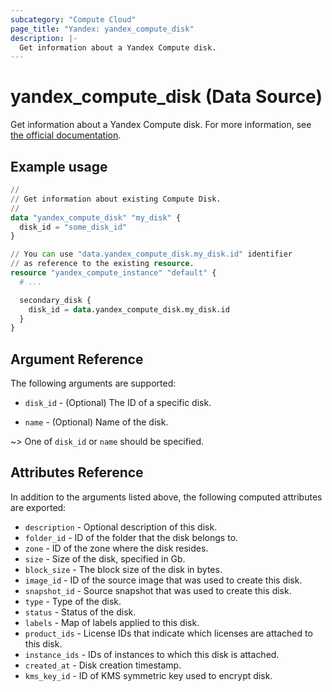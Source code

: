 ```yaml
---
subcategory: "Compute Cloud"
page_title: "Yandex: yandex_compute_disk"
description: |-
  Get information about a Yandex Compute disk.
---
```


# yandex_compute_disk (Data Source)

Get information about a Yandex Compute disk. For more information, see [the official documentation](https://yandex.cloud/docs/compute/concepts/disk).

## Example usage

```terraform
//
// Get information about existing Compute Disk.
//
data "yandex_compute_disk" "my_disk" {
  disk_id = "some_disk_id"
}

// You can use "data.yandex_compute_disk.my_disk.id" identifier 
// as reference to the existing resource.
resource "yandex_compute_instance" "default" {
  # ...

  secondary_disk {
    disk_id = data.yandex_compute_disk.my_disk.id
  }
}
```

## Argument Reference

The following arguments are supported:

* `disk_id` - (Optional) The ID of a specific disk.

* `name` - (Optional) Name of the disk.

~> One of `disk_id` or `name` should be specified.

## Attributes Reference

In addition to the arguments listed above, the following computed attributes are exported:

* `description` - Optional description of this disk.
* `folder_id` - ID of the folder that the disk belongs to.
* `zone` - ID of the zone where the disk resides.
* `size` - Size of the disk, specified in Gb.
* `block_size` - The block size of the disk in bytes.
* `image_id` - ID of the source image that was used to create this disk.
* `snapshot_id` - Source snapshot that was used to create this disk.
* `type` - Type of the disk.
* `status` - Status of the disk.
* `labels` - Map of labels applied to this disk.
* `product_ids` - License IDs that indicate which licenses are attached to this disk.
* `instance_ids` - IDs of instances to which this disk is attached.
* `created_at` - Disk creation timestamp.
* `kms_key_id` - ID of KMS symmetric key used to encrypt disk.
